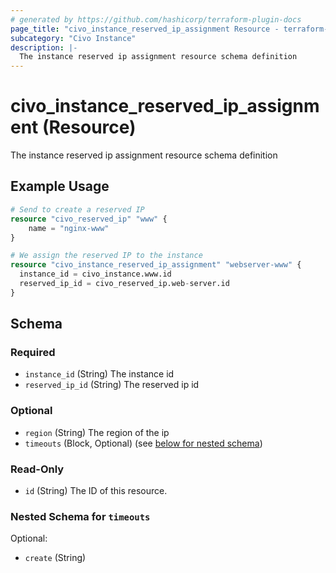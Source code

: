 ```yaml
---
# generated by https://github.com/hashicorp/terraform-plugin-docs
page_title: "civo_instance_reserved_ip_assignment Resource - terraform-provider-civo"
subcategory: "Civo Instance"
description: |-
  The instance reserved ip assignment resource schema definition
---
```


# civo_instance_reserved_ip_assignment (Resource)

The instance reserved ip assignment resource schema definition

## Example Usage

```terraform
# Send to create a reserved IP
resource "civo_reserved_ip" "www" {
    name = "nginx-www" 
}

# We assign the reserved IP to the instance
resource "civo_instance_reserved_ip_assignment" "webserver-www" {
  instance_id = civo_instance.www.id
  reserved_ip_id = civo_reserved_ip.web-server.id
}
```

<!-- schema generated by tfplugindocs -->
## Schema

### Required

- `instance_id` (String) The instance id
- `reserved_ip_id` (String) The reserved ip id

### Optional

- `region` (String) The region of the ip
- `timeouts` (Block, Optional) (see [below for nested schema](#nestedblock--timeouts))

### Read-Only

- `id` (String) The ID of this resource.

<a id="nestedblock--timeouts"></a>
### Nested Schema for `timeouts`

Optional:

- `create` (String)


